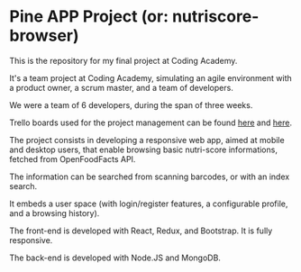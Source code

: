 # Pine APP Project (or: nutriscore-browser)

This is the repository for my final project at Coding Academy.

It's a team project at Coding Academy, simulating an agile environment with a product owner, a scrum master, and a team of developers.

We were a team of 6 developers, during the span of three weeks.

Trello boards used for the project management can be found [here](https://trello.com/b/R8365SpY/coding-academy-les-petits-merneu) and [here](https://trello.com/b/BqWxaZ4S/uncover).

The project consists in developing a responsive web app, aimed at mobile and desktop users, that enable browsing basic nutri-score informations, fetched from OpenFoodFacts API.

The information can be searched from scanning barcodes, or with an index search.

It embeds a user space (with login/register features, a configurable profile, and a browsing history).

The front-end is developed with React, Redux, and Bootstrap. It is fully responsive.

The back-end is developed with Node.JS and MongoDB.
